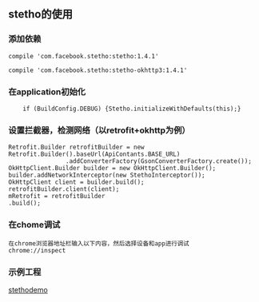 ## stetho的使用

### 添加依赖

    compile 'com.facebook.stetho:stetho:1.4.1'

    compile 'com.facebook.stetho:stetho-okhttp3:1.4.1'


### 在application初始化

        if (BuildConfig.DEBUG) {Stetho.initializeWithDefaults(this);}

### 设置拦截器，检测网络（以retrofit+okhttp为例）
    Retrofit.Builder retrofitBuilder = new Retrofit.Builder().baseUrl(ApiContants.BASE_URL)
                    .addConverterFactory(GsonConverterFactory.create());
    OkHttpClient.Builder builder = new OkHttpClient.Builder();
    builder.addNetworkInterceptor(new StethoInterceptor());
    OkHttpClient client = builder.build();
    retrofitBuilder.client(client);
    mRetrofit = retrofitBuilder
    .build();
### 在chome调试
	在chrome浏览器地址栏输入以下内容，然后选择设备和app进行调试
	chrome://inspect   
	
### 示例工程
[stethodemo](https://github.com/zxzxzxygithub/retrofitmvpeventbus.git)
    
    
    
    










